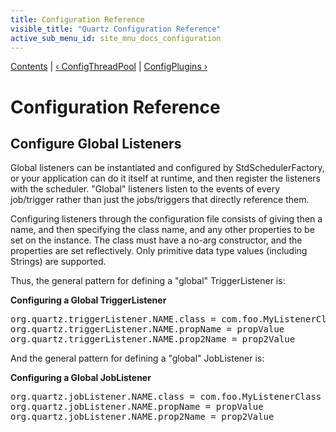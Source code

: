 ```yaml
---
title: Configuration Reference
visible_title: "Quartz Configuration Reference"
active_sub_menu_id: site_mnu_docs_configuration
---
```

<div class="secNavPanel">
          <a href="index.html">Contents</a> |
          <a href="ConfigThreadPool.html">&lsaquo;&nbsp;ConfigThreadPool</a> |
	  <a href="ConfigPlugins.html">ConfigPlugins&nbsp;&rsaquo;</a>
</div>

# Configuration Reference

## Configure Global Listeners

Global listeners can be instantiated and configured by StdSchedulerFactory, or your application can do it itself
at runtime, and then register the listeners with the scheduler. "Global" listeners listen to the events of every
job/trigger rather than just the jobs/triggers that directly reference them.

Configuring listeners through the configuration file consists of giving then a name, and then specifying the
class name, and any other properties to be set on the instance. The class must have a no-arg constructor, and the
properties are set reflectively. Only primitive data type values (including Strings) are supported.


Thus, the general pattern for defining a "global" TriggerListener is:

**Configuring a Global TriggerListener**

<pre>
org.quartz.triggerListener.NAME.class = com.foo.MyListenerClass
org.quartz.triggerListener.NAME.propName = propValue
org.quartz.triggerListener.NAME.prop2Name = prop2Value
</pre>


And the general pattern for defining a "global" JobListener is:

**Configuring a Global JobListener**

<pre>
org.quartz.jobListener.NAME.class = com.foo.MyListenerClass
org.quartz.jobListener.NAME.propName = propValue
org.quartz.jobListener.NAME.prop2Name = prop2Value
</pre>
